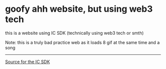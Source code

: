 # goofy ahh website, but using web3 tech

this is a website using IC SDK (technically using web3 tech or smth)

Note: this is a truly bad practice web as it loads 8 gif at the same time and a song

---

[Source for the IC SDK](https://github.com/dfinity/sdk)
